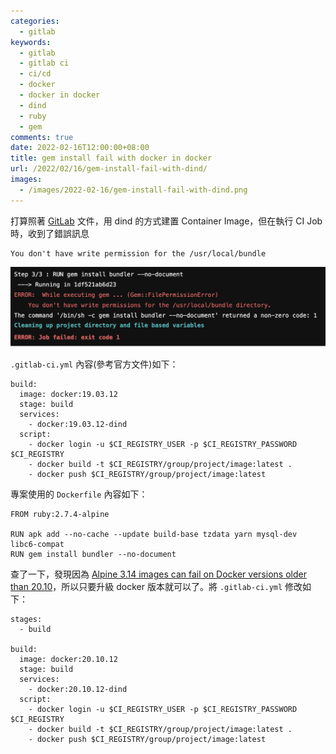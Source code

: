 ```yaml
---
categories:
  - gitlab
keywords:
  - gitlab
  - gitlab ci
  - ci/cd
  - docker
  - docker in docker
  - dind
  - ruby
  - gem
comments: true
date: 2022-02-16T12:00:00+08:00
title: gem install fail with docker in docker
url: /2022/02/16/gem-install-fail-with-dind/
images:
  - /images/2022-02-16/gem-install-fail-with-dind.png
---
```


打算照著 [GitLab](https://docs.gitlab.com/ee/user/packages/container_registry/#container-registry-examples-with-gitlab-cicd) 文件，用 dind 的方式建置 Container Image，但在執行 CI Job 時，收到了錯誤訊息

```
You don't have write permission for the /usr/local/bundle
```

![](/images/2022-02-16/gem-install-fail-with-dind/001.png)

`.gitlab-ci.yml` 內容(參考官方文件)如下：

```
build:
  image: docker:19.03.12
  stage: build
  services:
    - docker:19.03.12-dind
  script:
    - docker login -u $CI_REGISTRY_USER -p $CI_REGISTRY_PASSWORD $CI_REGISTRY
    - docker build -t $CI_REGISTRY/group/project/image:latest .
    - docker push $CI_REGISTRY/group/project/image:latest
```

專案使用的 `Dockerfile` 內容如下：

```
FROM ruby:2.7.4-alpine

RUN apk add --no-cache --update build-base tzdata yarn mysql-dev libc6-compat
RUN gem install bundler --no-document
```

查了一下，發現因為 [Alpine 3.14 images can fail on Docker versions older than 20.10](https://github.com/docker-library/ruby/issues/351)，所以只要升級 docker 版本就可以了。將 `.gitlab-ci.yml` 修改如下：

```
stages:
  - build

build:
  image: docker:20.10.12
  stage: build
  services:
    - docker:20.10.12-dind
  script:
    - docker login -u $CI_REGISTRY_USER -p $CI_REGISTRY_PASSWORD $CI_REGISTRY
    - docker build -t $CI_REGISTRY/group/project/image:latest .
    - docker push $CI_REGISTRY/group/project/image:latest
```
